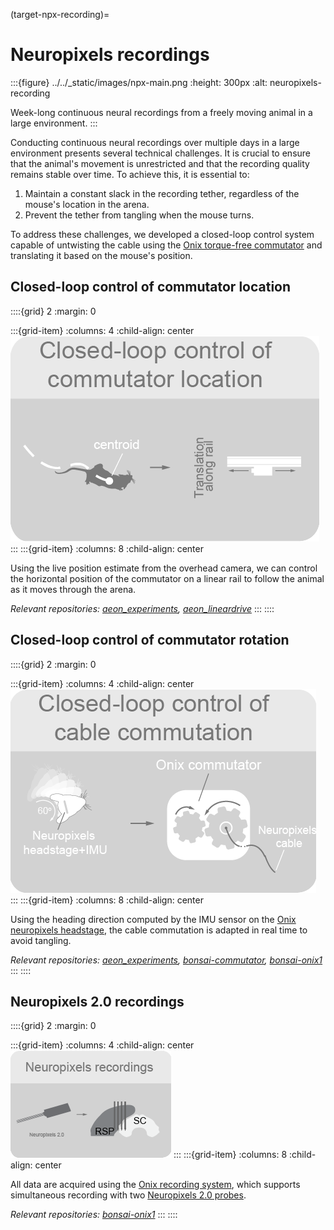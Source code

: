 (target-npx-recording)=
# Neuropixels recordings

:::{figure} ../../_static/images/npx-main.png
:height: 300px
:alt: neuropixels-recording

Week-long continuous neural recordings from a freely moving animal in a large environment.
:::

Conducting continuous neural recordings over multiple days in a large environment presents several technical challenges. 
It is crucial to ensure that the animal's movement is unrestricted and that the recording quality remains stable over time. To achieve this, it is essential to:

1. Maintain a constant slack in the recording tether, regardless of the mouse's location in the arena.
2. Prevent the tether from tangling when the mouse turns.

To address these challenges, we developed a closed-loop control system capable of untwisting the cable using the [Onix torque-free commutator](https://open-ephys.org/commutator-info) and translating it based on the mouse's position.

## Closed-loop control of commutator location
::::{grid} 2
:margin: 0

:::{grid-item}
:columns: 4
:child-align: center
![commutator-location-control](../../_static/images/npx-commutator-location.png)
:::
:::{grid-item}
:columns: 8
:child-align: center

Using the live position estimate from the overhead camera, we can control the horizontal position of the commutator on a linear rail to follow the animal as it moves through the arena. 

*Relevant repositories: [aeon_experiments](aeon-experiments-github:), [aeon_lineardrive](aeon-lineardrive-github:)*
:::
::::

## Closed-loop control of commutator rotation
::::{grid} 2
:margin: 0

:::{grid-item}
:columns: 4
:child-align: center
![commutator-rotation-control](../../_static/images/npx-commutator-rotation.png)
:::
:::{grid-item}
:columns: 8
:child-align: center

Using the heading direction computed by the IMU sensor on the [Onix neuropixels headstage](https://open-ephys.github.io/onix-docs/Hardware%20Guide/Headstages/headstage-neuropix-2e-beta.html), the cable commutation is adapted in real time to avoid tangling.

*Relevant repositories: [aeon_experiments](aeon-experiments-github:), [bonsai-commutator](https://github.com/open-ephys/bonsai-commutator), [bonsai-onix1](https://github.com/open-ephys/onix-bonsai-onix1)*
:::
::::

## Neuropixels 2.0 recordings
::::{grid} 2
:margin: 0

:::{grid-item}
:columns: 4
:child-align: center
![npx-20-recordings](../../_static/images/npx-recording-sites.png)
:::
:::{grid-item}
:columns: 8
:child-align: center

All data are acquired using the [Onix recording system](https://open-ephys.github.io/onix-docs/index.html), which supports simultaneous recording with two [Neuropixels 2.0 probes](https://www.neuropixels.org/probe2-0). 

*Relevant repositories: [bonsai-onix1](https://github.com/open-ephys/onix-bonsai-onix1)*
:::
::::
